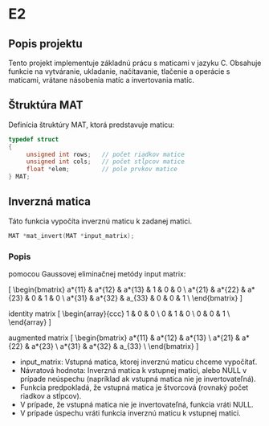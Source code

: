 # E2

## Popis projektu

Tento projekt implementuje základnú prácu s maticami v jazyku C. Obsahuje funkcie na vytváranie, ukladanie, načítavanie, tlačenie a operácie s maticami, vrátane násobenia matíc a invertovania matíc.

## Štruktúra MAT

Definícia štruktúry MAT, ktorá predstavuje maticu:

```c
typedef struct
{
     unsigned int rows;   // počet riadkov matice
     unsigned int cols;   // počet stĺpcov matice
     float *elem;         // pole prvkov matice
} MAT;
```

## Inverzná matica

Táto funkcia vypočíta inverznú maticu k zadanej matici.

```c
MAT *mat_invert(MAT *input_matrix);
```

### Popis

pomocou Gaussovej eliminačnej metódy
input matrix:

\[
\begin{bmatrix}
a*{11} & a*{12} & a*{13} & 1 & 0 & 0 \\
a*{21} & a*{22} & a*{23} & 0 & 1 & 0 \\
a*{31} & a*{32} & a\_{33} & 0 & 0 & 1 \\
\end{bmatrix}
\]

identity matrix
\[
\begin{array}{ccc}
1 & 0 & 0 \\
0 & 1 & 0 \\
0 & 0 & 1 \\
\end{array}
\]

augmented matrix
\[
\begin{bmatrix}
a*{11} & a*{12} & a*{13} \\
a*{21} & a*{22} & a*{23} \\
a*{31} & a*{32} & a\_{33} \\
\end{bmatrix}
\]

- input_matrix: Vstupná matica, ktorej inverznú maticu chceme vypočítať.
- Návratová hodnota: Inverzná matica k vstupnej matici, alebo NULL v prípade neúspechu (napríklad ak vstupná matica nie je invertovateľná).
- Funkcia predpokladá, že vstupná matica je štvorcová (rovnaký počet riadkov a stĺpcov).
- V prípade, že vstupná matica nie je invertovateľná, funkcia vráti NULL.
- V prípade úspechu vráti funkcia inverznú maticu k vstupnej matici.
